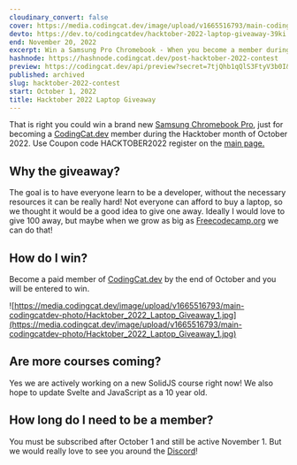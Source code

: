 ```yaml
---
cloudinary_convert: false
cover: https://media.codingcat.dev/image/upload/v1665516793/main-codingcatdev-photo/Hacktober_2022_Laptop_Giveaway_1.jpg
devto: https://dev.to/codingcatdev/hacktober-2022-laptop-giveaway-39ki
end: November 20, 2022
excerpt: Win a Samsung Pro Chromebook - When you become a member during October.
hashnode: https://hashnode.codingcat.dev/post-hacktober-2022-contest
preview: https://codingcat.dev/api/preview?secret=7tjQhb1qQlS3FtyV3b0I&selectionType=post&selectionSlug=hacktober-2022-contest&_id=df11ecb6c21f4b97b6f60a32570355ae
published: archived
slug: hacktober-2022-contest
start: October 1, 2022
title: Hacktober 2022 Laptop Giveaway
---
```


That is right you could win a brand new [Samsung Chromebook Pro](https://www.samsung.com/us/computing/chromebooks/12-14/samsung-chromebook-pro-xe510c24-k01us/), just for becoming a [CodingCat.dev](http://CodingCat.dev) member during the Hacktober month of October 2022. Use Coupon code HACKTOBER2022 register on the [main page.](https://codingcat.dev)

## Why the giveaway?

The goal is to have everyone learn to be a developer, without the necessary resources it can be really hard! Not everyone can afford to buy a laptop, so we thought it would be a good idea to give one away. Ideally I would love to give 100 away, but maybe when we grow as big as [Freecodecamp.org](https://freecodecamp.org) we can do that!

## How do I win?

Become a paid member of [CodingCat.dev](http://CodingCat.dev) by the end of October and you will be entered to win.

![https://media.codingcat.dev/image/upload/v1665516793/main-codingcatdev-photo/Hacktober_2022_Laptop_Giveaway_1.jpg](https://media.codingcat.dev/image/upload/v1665516793/main-codingcatdev-photo/Hacktober_2022_Laptop_Giveaway_1.jpg)

## Are more courses coming?

Yes we are actively working on a new SolidJS course right now! We also hope to update Svelte and JavaScript as a 10 year old.

## How long do I need to be a member?

You must be subscribed after October 1 and still be active November 1. But we would really love to see you around the [Discord](https://discord.com/invite/vM2bagU)!